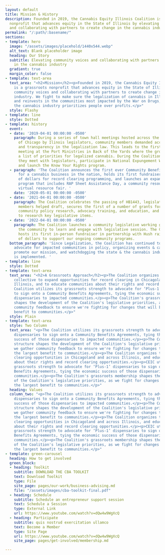 ```yaml
---
layout: default
title: Mission & History
description: Founded in 2019, the Cannabis Equity Illinois Coalition is a grassroots
  nonprofit that advances equity in the State of Illinois by elevating community voices
  and collaborating with partners to create change in the cannabis industry.
permalink: "/:path/:basename/"
sections:
- template: hero
  image: "/assets/images/placehold/1440x544.webp"
  alt_text: Blank placeholder image
  heading: Our Story
  subtitle: Elevating community voices and collaborating with partners to create change
    in the cannabis industry
  gradient: true
  margin_color: false
- template: text-area
  text_area: "<h2>Mission</h2><p>Founded in 2019, the Cannabis Equity Illinois Coalition
    is a grassroots nonprofit that advances equity in the State of Illinois by elevating
    community voices and collaborating with partners to create change in the cannabis
    industry. We fight to make sure the legalization of cannabis in Illinois repairs
    and reinvests in the communities most impacted by the War on Drugs, and to ensure
    the cannabis industry prioritizes people over profits.</p>"
  style: Flashy
- template: line
  style: Dotted
- template: history
  event:
  - date: '2019-04-01 00:00:00 -0500'
    paragraph: During a series of town hall meetings hosted across the South Side
      of Chicago by Ilinois legislators, community members demanded accountability
      and transparency in the legalization law. This leads to the first Coalition
      meeting at the Port Ministries in Back of the Yards where the group develops
      a list of priorities for legalized cannabis. During the Coalition’s first year,
      they meet with legislators, participate in National Expungement Week events,
      and launch the Know Your Rights program.
  - paragraph: 'The Coalition announces the first ever Community Benefits Agreement
      for a cannabis business in the nation, holds its first fundraiser raising thousands
      of dollars for record clearing programming, and launches an expanded expungement
      program that includes RAP Sheet Assistance Day, a community resource fair, and
      virtual resource fair. '
    date: '2020-05-01 00:00:00 -0500'
  - date: '2021-04-01 00:00:00 -0500'
    paragraph: The Coalition celebrates the passing of HB1443, legislation that Coalition
      members helped draft, secures the first of a number of grants for its work in
      community policy research, advocacy training, and education, and forms committees
      to research key legislative items.
  - date: '2022-04-01 00:00:00 -0500'
    paragraph: The Coalition launches a community legislative working group and invites
      the community to learn and engage with legislative session. The Coalition also
      hosts its first in-person fundraiser in partnership with Hush raising thousands
      of dollars to support our ongoing community programs.
  bottom_paragraph: 'Since Legalization, the Coalition has continued to meet weekly,
    advocate for impacted communities in policy, organizing events & campaigns to
    promote our mission, and watchdogging the state & the cannabis industry as legalization
    is implemented. '
- template: line
  style: Dotted
- template: text-area
  text_area: "<h2>A Grassroots Approach</h2><p>The Coalition organizes as a grassroots
    collective to expand opportunities for record clearing in Chicagoland and across
    Illinois, and to educate communities about their rights and record clearing opportunities.</p><p>The
    Coalition utilizes its grassroots strength to advocate for ‘Plus-1’ dispensaries
    to sign onto a Community Benefits Agreements, tying the economic success of those
    dispensaries to impacted communities.</p><p>The Coalition's grassroots structure
    shapes the development of the Coalition's legislative priorities, as we gather
    community feedback to ensure we're fighting for changes that will bring the largest
    benefit to communities.</p>"
  style: Plain
- template: text-area
  style: Two Column
  text_area: "<p>The Coalition utilizes its grassroots strength to advocate for ‘Plus-1’
    dispensaries to sign onto a Community Benefits Agreements, tying the economic
    success of those dispensaries to impacted communities.</p><p>The Coalition's grassroots
    structure shapes the development of the Coalition's legislative priorities, as
    we gather community feedback to ensure we're fighting for changes that will bring
    the largest benefit to communities.</p><p>The Coalition organizes to expand record
    clearing opportunities in Chicagoland and across Illinois, and educates communities
    about their rights and record clearing opportunities.</p><p>CEIC utilized its
    grassroots strength to advocate for ‘Plus-1’ dispensaries to sign onto a Community
    Benefits Agreements, tying the economic success of those dispensaries to impacted
    communities.</p><p>The Coalition's grassroots membership shapes the development
    of the Coalition's legislative priorities, as we fight for changes that will bring
    the largest benefit to communities.</p>"
  heading: Values
  column_two: "<p>The Coalition utilizes its grassroots strength to advocate for ‘Plus-1’
    dispensaries to sign onto a Community Benefits Agreements, tying the economic
    success of those dispensaries to impacted communities.</p><p>The Coalition's grassroots
    structure shapes the development of the Coalition's legislative priorities, as
    we gather community feedback to ensure we're fighting for changes that will bring
    the largest benefit to communities.</p><p>The Coalition organizes to expand record
    clearing opportunities in Chicagoland and across Illinois, and educates communities
    about their rights and record clearing opportunities.</p><p>CEIC utilized its
    grassroots strength to advocate for ‘Plus-1’ dispensaries to sign onto a Community
    Benefits Agreements, tying the economic success of those dispensaries to impacted
    communities.</p><p>The Coalition's grassroots membership shapes the development
    of the Coalition's legislative priorities, as we fight for changes that will bring
    the largest benefit to communities.</p>"
- template: green-carousel
  heading: How to get involved
  green_block:
  - heading: Toolkit
    subtitle: DOWNLOAD THE CBA TOOLKIT
    text: Download Toolkit
    type: File
    site_page: pages/our-work/business-advising.md
    file: "/assets/images/cba-toolkit-final.pdf"
  - heading: Schedule
    subtitle: Schedule an entrepreneur support session
    text: Schedule a Session
    type: External Link
    url: https://www.youtube.com/watch?v=dQw4w9WgXcQ
  - heading: Participate
    subtitle: quis nostrud exercitation ullamco
    text: Become a Member
    type: Site Page
    url: https://www.youtube.com/watch?v=dQw4w9WgXcQ
    site_page: pages/get-involved/membership.md

---
```

